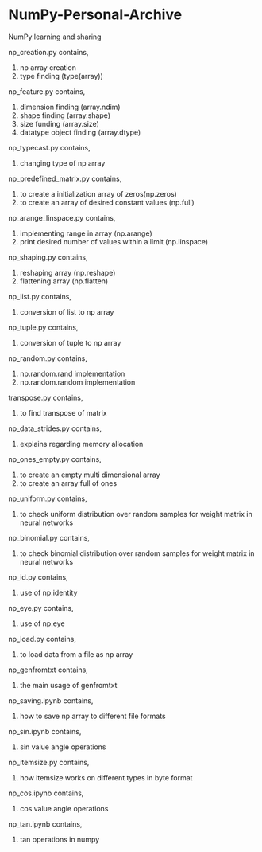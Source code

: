 # NumPy-Personal-Archive
NumPy learning and sharing

np_creation.py contains,
1) np array creation
2) type finding (type(array))

np_feature.py contains,
1) dimension finding (array.ndim)
2) shape finding (array.shape)
3) size funding (array.size)
4) datatype object finding (array.dtype)

np_typecast.py contains,
1) changing type of np array

np_predefined_matrix.py contains,
1) to create a initialization array of zeros(np.zeros)
2) to create an array of desired constant values  (np.full)

np_arange_linspace.py contains,
1) implementing range in array (np.arange)
2) print desired number of values within a limit (np.linspace)

np_shaping.py contains,
1) reshaping array (np.reshape)
2) flattening array (np.flatten)

np_list.py contains,
1) conversion of list to np array

np_tuple.py contains,
1) conversion of tuple to np array

np_random.py contains,
1) np.random.rand implementation
2) np.random.random implementation

transpose.py contains,
1) to find transpose of matrix

np_data_strides.py contains,
1) explains regarding memory allocation

np_ones_empty.py contains,
1) to create an empty multi dimensional array
2) to create an array full of ones

np_uniform.py contains,
1) to check uniform distribution over random samples for weight matrix in neural networks

np_binomial.py contains,
1) to check binomial distribution over random samples for weight matrix in neural networks

np_id.py contains,
1) use of np.identity 

np_eye.py contains,
1) use of np.eye 

np_load.py contains,
1) to load data from a file as np array

np_genfromtxt contains,
1) the main usage of genfromtxt

np_saving.ipynb contains,
1) how to save np array to different file formats

np_sin.ipynb contains,
1) sin value  angle operations

np_itemsize.py contains,
1) how itemsize works on different types in byte format

np_cos.ipynb contains,
1) cos value angle operations

np_tan.ipynb contains,
1) tan operations in numpy
